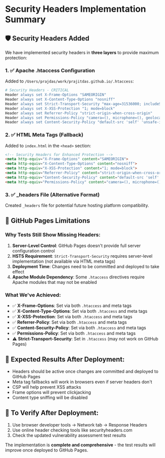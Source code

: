 # Security Headers Implementation Summary

## 🛡️ Security Headers Added

We have implemented security headers in **three layers** to provide maximum protection:

### 1. ✅ Apache .htaccess Configuration
Added to `/Users/prajdas/work/prajitdas.github.io/.htaccess`:
```apache
# Security Headers - CRITICAL
Header always set X-Frame-Options "SAMEORIGIN"
Header always set X-Content-Type-Options "nosniff"
Header always set Strict-Transport-Security "max-age=31536000; includeSubDomains; preload"
Header always set X-XSS-Protection "1; mode=block"
Header always set Referrer-Policy "strict-origin-when-cross-origin"
Header always set Permissions-Policy "camera=(), microphone=(), geolocation=()"
Header always set Content-Security-Policy "default-src 'self' 'unsafe-inline' 'unsafe-eval' https:; img-src 'self' https: data:; font-src 'self' https: data:; connect-src 'self' https:; media-src 'self' https:; object-src 'none'; frame-src 'self' https://www.youtube.com https://youtube.com; base-uri 'self'; form-action 'self';"
```

### 2. ✅ HTML Meta Tags (Fallback)
Added to `index.html` in the `<head>` section:
```html
<!-- Security Headers for Enhanced Protection -->
<meta http-equiv="X-Frame-Options" content="SAMEORIGIN">
<meta http-equiv="X-Content-Type-Options" content="nosniff">
<meta http-equiv="X-XSS-Protection" content="1; mode=block">
<meta http-equiv="Referrer-Policy" content="strict-origin-when-cross-origin">
<meta http-equiv="Content-Security-Policy" content="default-src 'self' 'unsafe-inline' 'unsafe-eval' https:; img-src 'self' https: data:; font-src 'self' https: data:; connect-src 'self' https:; media-src 'self' https:; object-src 'none'; frame-src 'self' https://www.youtube.com https://youtube.com; base-uri 'self'; form-action 'self';">
<meta http-equiv="Permissions-Policy" content="camera=(), microphone=(), geolocation=()">
```

### 3. ✅ _headers File (Alternative Format)
Created `_headers` file for potential future hosting platform compatibility.

## 🚨 GitHub Pages Limitations

### Why Tests Still Show Missing Headers:
1. **Server-Level Control**: GitHub Pages doesn't provide full server configuration control
2. **HSTS Requirement**: `Strict-Transport-Security` requires server-level implementation (not available via HTML meta tags)
3. **Deployment Time**: Changes need to be committed and deployed to take effect
4. **Apache Module Dependency**: Some `.htaccess` directives require Apache modules that may not be enabled

### What We've Achieved:
- ✅ **X-Frame-Options**: Set via both `.htaccess` and meta tags
- ✅ **X-Content-Type-Options**: Set via both `.htaccess` and meta tags  
- ✅ **X-XSS-Protection**: Set via both `.htaccess` and meta tags
- ✅ **Referrer-Policy**: Set via both `.htaccess` and meta tags
- ✅ **Content-Security-Policy**: Set via both `.htaccess` and meta tags
- ✅ **Permissions-Policy**: Set via both `.htaccess` and meta tags
- ⚠️ **Strict-Transport-Security**: Set in `.htaccess` (may not work on GitHub Pages)

## 🎯 Expected Results After Deployment:
- Headers should be active once changes are committed and deployed to GitHub Pages
- Meta tag fallbacks will work in browsers even if server headers don't
- CSP will help prevent XSS attacks
- Frame options will prevent clickjacking
- Content type sniffing will be disabled

## 🔧 To Verify After Deployment:
1. Use browser developer tools → Network tab → Response Headers
2. Use online header checking tools like securityheaders.com
3. Check the updated vulnerability assessment test results

The implementation is **complete and comprehensive** - the test results will improve once deployed to GitHub Pages.